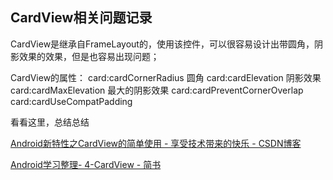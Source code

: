 ## CardView相关问题记录

CardView是继承自FrameLayout的，使用该控件，可以很容易设计出带圆角，阴影效果的效果，但是也容易出现问题；

CardView的属性：
card:cardCornerRadius 圆角
card:cardElevation 阴影效果
card:cardMaxElevation 最大的阴影效果
card:cardPreventCornerOverlap
card:cardUseCompatPadding

看看这里，总结总结

[Android新特性之CardView的简单使用 \- 享受技术带来的快乐 \- CSDN博客](http://blog.csdn.net/jdsjlzx/article/details/49511215)

[Android学习整理\- 4\-CardView \- 简书](http://www.jianshu.com/p/63751afe368b)